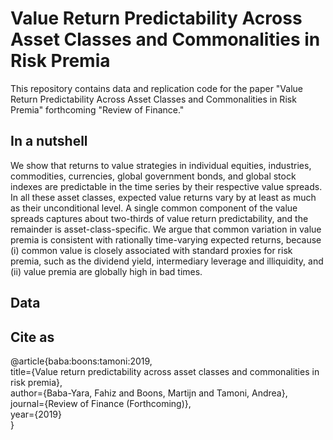 # Value Return Predictability Across Asset Classes and Commonalities in Risk Premia
This repository contains data and replication code for the paper "Value Return Predictability Across Asset Classes and Commonalities in Risk Premia" forthcoming "Review of Finance."

## In a nutshell
We show that returns to value strategies in individual equities, industries, commodities, currencies, global government bonds, and global stock indexes are predictable in the time series by their respective value spreads. In all these asset classes, expected value returns vary by at least as much as their unconditional level. A single common component of the value spreads captures about two-thirds of value return predictability, and the remainder is asset-class-specific. We argue that common variation in value premia is consistent with rationally time-varying expected returns, because (i) common value is closely associated with standard proxies for risk premia, such as the dividend yield, intermediary leverage and illiquidity, and (ii) value premia are globally high in bad times.

## Data


## Cite as 

@article{baba:boons:tamoni:2019,<br/>
  title={Value return predictability across asset classes and commonalities in risk premia},<br/>
  author={Baba-Yara, Fahiz and Boons, Martijn and Tamoni, Andrea},<br/>
  journal={Review of Finance (Forthcoming)},<br/>
  year={2019}<br/>
}  
